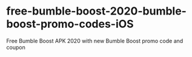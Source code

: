 # free-bumble-boost-2020-bumble-boost-promo-codes-iOS
Free Bumble Boost APK 2020 with new Bumble Boost promo code and coupon
